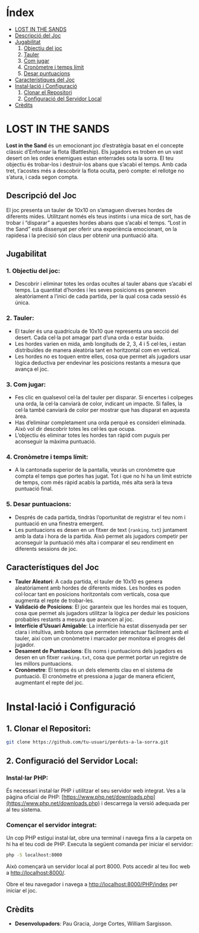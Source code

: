 # Índex

- [LOST IN THE SANDS](#LOST-IN-THE-SANDS)
- [Descripció del Joc](#descripció-del-joc)
- [Jugabilitat](#jugabilitat)
  1. [Objectiu del joc](#1-objectiu-del-joc)
  2. [Tauler](#2-tauler)
  3. [Com jugar](#3-com-jugar)
  4. [Cronòmetre i temps límit](#4-cronòmetre-i-temps-límit)
  5. [Desar puntuacions](#5-desar-puntuacions)
- [Característiques del Joc](#característiques-del-joc)
- [Instal·lació i Configuració](#instal·lació-i-configuració)
  1. [Clonar el Repositori](#1-clonar-el-repositori)
  2. [Configuració del Servidor Local](#2-configuració-del-servidor-local)
- [Crèdits](#crèdits)
  
# LOST IN THE SANDS

**Lost in the Sand** és un emocionant joc d’estratègia basat en el concepte clàssic d’Enfonsar la flota (Battleship). Els jugadors es troben en un vast desert on les ordes enemigues estan enterrades sota la sorra. El teu objectiu és trobar-los i destruir-los abans que s’acabi el temps. Amb cada tret, t’acostes més a descobrir la flota oculta, però compte: el rellotge no s’atura, i cada segon compta.

## Descripció del Joc

El joc presenta un tauler de 10x10 on s’amaguen diverses hordes de diferents mides. Utilitzant només els teus instints i una mica de sort, has de trobar i “disparar” a aquestes hordes abans que s’acabi el temps. “Lost in the Sand” està dissenyat per oferir una experiència emocionant, on la rapidesa i la precisió són claus per obtenir una puntuació alta.

## Jugabilitat

### 1. Objectiu del joc:
- Descobrir i eliminar totes les ordas ocultes al tauler abans que s’acabi el temps. La quantitat d’hordes i les seves posicions es generen aleatòriament a l’inici de cada partida, per la qual cosa cada sessió és única.

### 2. Tauler:
- El tauler és una quadrícula de 10x10 que representa una secció del desert. Cada cel·la pot amagar part d’una orda o estar buida.
- Les hordes varien en mida, amb longituds de 2, 3, 4 i 5 cel·les, i estan distribuïdes de manera aleatòria tant en horitzontal com en vertical.
- Les hordes no es toquen entre elles, cosa que permet als jugadors usar lògica deductiva per endevinar les posicions restants a mesura que avança el joc.

### 3. Com jugar:
- Fes clic en qualsevol cel·la del tauler per disparar. Si encertes i colpeges una orda, la cel·la canviarà de color, indicant un impacte. Si falles, la cel·la també canviarà de color per mostrar que has disparat en aquesta àrea.
- Has d’eliminar completament una orda perquè es consideri eliminada. Això vol dir descobrir totes les cel·les que ocupa.
- L’objectiu és eliminar totes les hordes tan ràpid com puguis per aconseguir la màxima puntuació.

### 4. Cronòmetre i temps límit:
- A la cantonada superior de la pantalla, veuràs un cronòmetre que compta el temps que portes has jugat. Tot i que no hi ha un límit estricte de temps, com més ràpid acabis la partida, més alta serà la teva puntuació final.


### 5. Desar puntuacions:
- Després de cada partida, tindràs l’oportunitat de registrar el teu nom i puntuació en una finestra emergent.
- Les puntuacions es desen en un fitxer de text (`ranking.txt`) juntament amb la data i hora de la partida. Això permet als jugadors competir per aconseguir la puntuació més alta i comparar el seu rendiment en diferents sessions de joc.

## Característiques del Joc

- **Tauler Aleatori**: A cada partida, el tauler de 10x10 es genera aleatòriament amb hordes de diferents mides. Les hordes es poden col·locar tant en posicions horitzontals com verticals, cosa que augmenta el repte de trobar-les.
- **Validació de Posicions**: El joc garanteix que les hordes mai es toquen, cosa que permet als jugadors utilitzar la lògica per deduir les posicions probables restants a mesura que avancen al joc.
- **Interfície d’Usuari Amigable**: La interfície ha estat dissenyada per ser clara i intuïtiva, amb botons que permeten interactuar fàcilment amb el tauler, així com un cronòmetre i marcador per monitora el progrés del jugador.
- **Desament de Puntuacions**: Els noms i puntuacions dels jugadors es desen en un fitxer `ranking.txt`, cosa que permet portar un registre de les millors puntuacions.
- **Cronòmetre**: El temps és un dels elements clau en el sistema de puntuació. El cronòmetre et pressiona a jugar de manera eficient, augmentant el repte del joc.

# Instal·lació i Configuració

## 1. Clonar el Repositori:
```bash
git clone https://github.com/tu-usuari/perduts-a-la-sorra.git
```
## 2. Configuració del Servidor Local:

### Instal·lar PHP:
És necessari instal·lar PHP i utilitzar el seu servidor web integrat. Ves a la pàgina oficial de PHP: [https://www.php.net/downloads.php](https://www.php.net/downloads.php) i descarrega la versió adequada per al teu sistema.

### Començar el servidor integrat:
Un cop PHP estigui instal·lat, obre una terminal i navega fins a la carpeta on hi ha el teu codi de PHP. Executa la següent comanda per iniciar el servidor:

```bash
php -S localhost:8000
```
Això començarà un servidor local al port 8000. Pots accedir al teu lloc web a [http://localhost:8000/](http://localhost:8000/).

Obre el teu navegador i navega a [http://localhost:8000/PHP/index](http://localhost:8000/PHP/index) per iniciar el joc.

## Crèdits

- **Desenvolupadors**: Pau Gracia, Jorge Cortes, William Sargisson.
